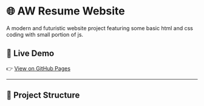 # 🌐 AW Resume Website

A modern and futuristic website project featuring some basic html and css coding with small portion of js.

## 🚀 Live Demo
👉 [View on GitHub Pages](https://AmtR2.github.io/Resume/)

---

## 📂 Project Structure
